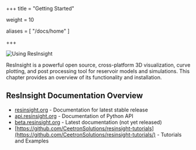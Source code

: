 +++
title = "Getting Started"

weight = 10

aliases = [
    "/docs/home"
]

+++

![Using ResInsight](/images/getting-started/usingResinsight.png)

ResInsight is a powerful open source, cross-platform 3D visualization, curve plotting, and post processing tool for reservoir models and simulations. 
This chapter provides an overview of its functionality and installation.


## ResInsight Documentation Overview

- [resinsight.org](https://resinsight.org/) - Documentation for latest stable release
- [api.resinsight.org](https://api.resinsight.org/) - Documentation of Python API
- [beta.resinsight.org](http://beta.resinsight.org) - Latest documentation (not yet released)
- [https://github.com/CeetronSolutions/resinsight-tutorials](https://github.com/CeetronSolutions/resinsight-tutorials/) - Tutorials and Examples
